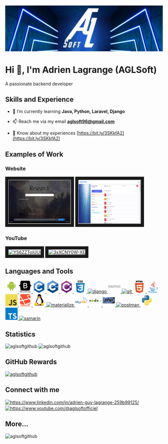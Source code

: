 ![AGLSoft Banner](https://github.com/aglsoftgithub/aglsoftgithub/blob/main/banner_aglsoft.jpg)

# Hi 👋, I'm Adrien Lagrange (AGLSoft)</h1>
<p>A passionate backend developer</p>

## Skills and Experience
- 🌱 I’m currently learning **Java, Python, Laravel, Django**

- 📫 Reach me via my email **aglsoft96@gmail.com**

- 📄 Know about my experiences [https://bit.ly/3SKkfA2](https://bit.ly/3SKkfA2)

## Examples of Work

### Website
<p>
  <a href="https://web.ah-dev.com" target="_blank"><img src="https://github.com/aglsoftgithub/aglsoftgithub/blob/main/websites/research.png" alt="Y56ZZToiUUI" width="200" height="140" border="10" /></a>
  <a href="https://simplyfile.ah-dev.com" target="_blank"><img src="https://github.com/aglsoftgithub/aglsoftgithub/blob/main/websites/simplyfile.png" alt="Y56ZZToiUUI" width="200" height="140" border="10" /></a>
</p>

### YouTube
<p>
  <a href="http://www.youtube.com/watch?feature=player_embedded&v=Y56ZZToiUUI" target="_blank"><img src="http://img.youtube.com/vi/Y56ZZToiUUI/0.jpg" alt="Y56ZZToiUUI" width="200" height="140" border="10" /></a>
  <a href="http://www.youtube.com/watch?feature=player_embedded&v=3xXCNY0W-XE" target="_blank"><img src="http://img.youtube.com/vi/3xXCNY0W-XE/0.jpg" alt="3xXCNY0W-XE" width="200" height="140" border="10" /></a>
</p>

## Languages and Tools
<p align="left"> 
  <a href="https://developer.android.com" target="_blank" rel="noreferrer"> <img src="https://raw.githubusercontent.com/devicons/devicon/master/icons/android/android-original-wordmark.svg" alt="android" width="40" height="40"/> </a> <a href="https://getbootstrap.com" target="_blank" rel="noreferrer"> <img src="https://raw.githubusercontent.com/devicons/devicon/master/icons/bootstrap/bootstrap-plain-wordmark.svg" alt="bootstrap" width="40" height="40"/> </a> <a href="https://www.cprogramming.com/" target="_blank" rel="noreferrer"> <img src="https://raw.githubusercontent.com/devicons/devicon/master/icons/c/c-original.svg" alt="c" width="40" height="40"/> </a> <a href="https://www.w3schools.com/cpp/" target="_blank" rel="noreferrer"> <img src="https://raw.githubusercontent.com/devicons/devicon/master/icons/cplusplus/cplusplus-original.svg" alt="cplusplus" width="40" height="40"/> </a> <a href="https://www.w3schools.com/cs/" target="_blank" rel="noreferrer"> <img src="https://raw.githubusercontent.com/devicons/devicon/master/icons/csharp/csharp-original.svg" alt="csharp" width="40" height="40"/> </a> <a href="https://www.w3schools.com/css/" target="_blank" rel="noreferrer"> <img src="https://raw.githubusercontent.com/devicons/devicon/master/icons/css3/css3-original-wordmark.svg" alt="css3" width="40" height="40"/> </a> <a href="https://www.djangoproject.com/" target="_blank" rel="noreferrer"> <img src="https://cdn.worldvectorlogo.com/logos/django.svg" alt="django" width="40" height="40"/> </a> <a href="https://expressjs.com" target="_blank" rel="noreferrer"> <img src="https://raw.githubusercontent.com/devicons/devicon/master/icons/express/express-original-wordmark.svg" alt="express" width="40" height="40"/> </a> <a href="https://git-scm.com/" target="_blank" rel="noreferrer"> <img src="https://www.vectorlogo.zone/logos/git-scm/git-scm-icon.svg" alt="git" width="40" height="40"/> </a> <a href="https://www.w3.org/html/" target="_blank" rel="noreferrer"> <img src="https://raw.githubusercontent.com/devicons/devicon/master/icons/html5/html5-original-wordmark.svg" alt="html5" width="40" height="40"/> </a> <a href="https://www.java.com" target="_blank" rel="noreferrer"> <img src="https://raw.githubusercontent.com/devicons/devicon/master/icons/java/java-original.svg" alt="java" width="40" height="40"/> </a> <a href="https://developer.mozilla.org/en-US/docs/Web/JavaScript" target="_blank" rel="noreferrer"> <img src="https://raw.githubusercontent.com/devicons/devicon/master/icons/javascript/javascript-original.svg" alt="javascript" width="40" height="40"/> </a> <a href="https://laravel.com/" target="_blank" rel="noreferrer"> <img src="https://raw.githubusercontent.com/devicons/devicon/master/icons/laravel/laravel-plain-wordmark.svg" alt="laravel" width="40" height="40"/> </a> <a href="https://www.linux.org/" target="_blank" rel="noreferrer"> <img src="https://raw.githubusercontent.com/devicons/devicon/master/icons/linux/linux-original.svg" alt="linux" width="40" height="40"/> </a> <a href="https://materializecss.com/" target="_blank" rel="noreferrer"> <img src="https://raw.githubusercontent.com/prplx/svg-logos/5585531d45d294869c4eaab4d7cf2e9c167710a9/svg/materialize.svg" alt="materialize" width="40" height="40"/> </a> <a href="https://www.mysql.com/" target="_blank" rel="noreferrer"> <img src="https://raw.githubusercontent.com/devicons/devicon/master/icons/mysql/mysql-original-wordmark.svg" alt="mysql" width="40" height="40"/> </a> <a href="https://nodejs.org" target="_blank" rel="noreferrer"> <img src="https://raw.githubusercontent.com/devicons/devicon/master/icons/nodejs/nodejs-original-wordmark.svg" alt="nodejs" width="40" height="40"/> </a> <a href="https://www.php.net" target="_blank" rel="noreferrer"> <img src="https://raw.githubusercontent.com/devicons/devicon/master/icons/php/php-original.svg" alt="php" width="40" height="40"/> </a> <a href="https://postman.com" target="_blank" rel="noreferrer"> <img src="https://www.vectorlogo.zone/logos/getpostman/getpostman-icon.svg" alt="postman" width="40" height="40"/> </a> <a href="https://www.python.org" target="_blank" rel="noreferrer"> <img src="https://raw.githubusercontent.com/devicons/devicon/master/icons/python/python-original.svg" alt="python" width="40" height="40"/> </a> <a href="https://www.typescriptlang.org/" target="_blank" rel="noreferrer"> <img src="https://raw.githubusercontent.com/devicons/devicon/master/icons/typescript/typescript-original.svg" alt="typescript" width="40" height="40"/> </a> <a href="https://dotnet.microsoft.com/apps/xamarin" target="_blank" rel="noreferrer"> <img src="https://raw.githubusercontent.com/detain/svg-logos/780f25886640cef088af994181646db2f6b1a3f8/svg/xamarin.svg" alt="xamarin" width="40" height="40"/> </a> 
</p>

## Statistics
<p>
  <img src="https://github-readme-stats.vercel.app/api/top-langs?username=aglsoftgithub&show_icons=true&locale=en&layout=compact" alt="aglsoftgithub" />
  <img src="https://github-readme-stats.vercel.app/api?username=aglsoftgithub&show_icons=true&locale=en" alt="aglsoftgithub" />
</p>

## GitHub Rewards
<p> 
  <a href="https://github.com/ryo-ma/github-profile-trophy"><img src="https://github-profile-trophy.vercel.app/?username=aglsoftgithub" alt="aglsoftgithub" /></a> 
</p>

## Connect with me
<p align="left">
  <a href="https://linkedin.com/in/adrien-guy-lagrange-259b99125/" target="blank"><img align="center" src="https://raw.githubusercontent.com/rahuldkjain/github-profile-readme-generator/master/src/images/icons/Social/linked-in-alt.svg" alt="https://www.linkedin.com/in/adrien-guy-lagrange-259b99125/" height="20" width="30" /></a>
  <a href="https://www.youtube.com/@aglsoftofficiel" target="blank"><img align="center" src="https://raw.githubusercontent.com/rahuldkjain/github-profile-readme-generator/master/src/images/icons/Social/youtube.svg" alt="https://www.youtube.com/@aglsoftofficiel" height="30" width="40" /></a>
</p>

## More...
<p align="left"> <img src="https://komarev.com/ghpvc/?username=aglsoftgithub&label=Profile%20views&color=0e75b6&style=flat" alt="aglsoftgithub" /> </p>
